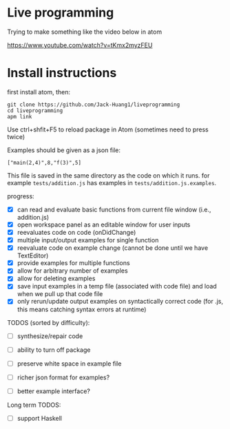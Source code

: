 # Live programming

Trying to make something like the video below in atom

https://www.youtube.com/watch?v=tKmx2myzFEU

# Install instructions

first install atom, then:

```
git clone https://github.com/Jack-Huang1/liveprogramming
cd liveprogramming
apm link
```

Use ctrl+shfit+F5 to reload package in Atom (sometimes need to press twice)

Examples should be given as a json file:

```
["main(2,4)",8,"f(3)",5]
```

This file is saved in the same directory as the code on which it runs. for example ```tests/addition.js``` has examples in ```tests/addition.js.examples```.

progress:
- [x] can read and evaluate basic functions from current file window (i.e., addition.js)
- [x] open workspace panel as an editable window for user inputs
- [x] reevaluates code on code (onDidChange)
- [x] multiple input/output examples for single function
- [x] reevaluate code on example change (cannot be done until we have TextEditor)
- [x] provide examples for multiple functions
- [x] allow for arbitrary number of examples
- [x] allow for deleting examples
- [x] save input examples in a temp file (associated with code file) and load when we pull up that code file
- [x] only rerun/update output examples on syntactically correct code (for .js, this means catching syntax errors at runtime)

TODOS (sorted by difficulty):
- [ ] synthesize/repair code
- [ ] ability to turn off package
- [ ] preserve white space in example file
- [ ] richer json format for examples?
- [ ] better example interface?


Long term TODOS:
- [ ] support Haskell
